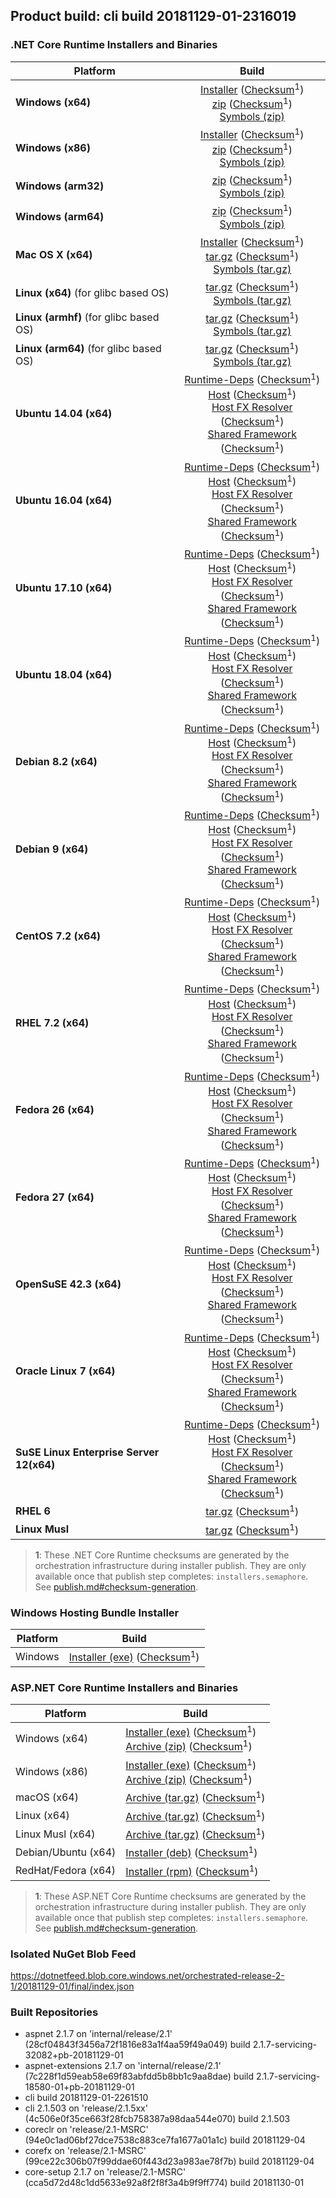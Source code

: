 ## Product build: cli build 20181129-01-2316019

### .NET Core Runtime Installers and Binaries

| Platform | Build |
|---------|:----------:|
| **Windows (x64)**                         | [Installer][win-x64-installer] ([Checksum][win-x64-installer-checksum]<sup>1</sup>)<br>[zip][win-x64-zip]   ([Checksum][win-x64-zip-checksum]<sup>1</sup>)<br>[Symbols (zip)][win-x64-symbols-zip]   |
| **Windows (x86)**                         | [Installer][win-x86-installer] ([Checksum][win-x86-installer-checksum]<sup>1</sup>)<br>[zip][win-x86-zip]   ([Checksum][win-x86-zip-checksum]<sup>1</sup>)<br>[Symbols (zip)][win-x86-symbols-zip]   |
| **Windows (arm32)**                       |                                                                                        [zip][win-arm-zip]   ([Checksum][win-arm-zip-checksum]<sup>1</sup>)<br>[Symbols (zip)][win-arm-symbols-zip]   |
| **Windows (arm64)**                       |                                                                                        [zip][win-arm64-zip] ([Checksum][win-arm64-zip-checksum]<sup>1</sup>)<br>[Symbols (zip)][win-arm64-symbols-zip] |
| **Mac OS X (x64)**                        | [Installer][osx-installer] ([Checksum][osx-installer-checksum]<sup>1</sup>)<br>[tar.gz][osx-targz]          ([Checksum][osx-targz-checksum]<sup>1</sup>)<br>[Symbols (tar.gz)][osx-symbols-targz]       |
| **Linux (x64)** (for glibc based OS)      |                                                                                        [tar.gz][linux-x64-targz] ([Checksum][linux-x64-targz-checksum]<sup>1</sup>)<br>[Symbols (tar.gz)][linux-x64-symbols-targz] |
| **Linux (armhf)** (for glibc based OS)    |                                                                                        [tar.gz][linux-arm-targz] ([Checksum][linux-arm-targz-checksum]<sup>1</sup>)<br>[Symbols (tar.gz)][linux-arm-symbols-targz] |
| **Linux (arm64)** (for glibc based OS)    |                                                                                        [tar.gz][linux-arm64-targz] ([Checksum][linux-arm64-targz-checksum]<sup>1</sup>)<br>[Symbols (tar.gz)][linux-arm64-symbols-targz] |
| **Ubuntu 14.04 (x64)**                    | [Runtime-Deps][ubuntu-14.04-runtime-deps] ([Checksum][ubuntu-14.04-runtime-deps-checksum]<sup>1</sup>)<br>[Host][deb-package-host] ([Checksum][deb-package-host-checksum]<sup>1</sup>)<br>[Host FX Resolver][deb-package-hostfxr] ([Checksum][deb-package-hostfxr-checksum]<sup>1</sup>)<br>[Shared Framework][deb-package-sharedfx] ([Checksum][deb-package-sharedfx-checksum]<sup>1</sup>)<br> |
| **Ubuntu 16.04 (x64)**                    | [Runtime-Deps][ubuntu-16.04-runtime-deps] ([Checksum][ubuntu-16.04-runtime-deps-checksum]<sup>1</sup>)<br>[Host][deb-package-host] ([Checksum][deb-package-host-checksum]<sup>1</sup>)<br>[Host FX Resolver][deb-package-hostfxr] ([Checksum][deb-package-hostfxr-checksum]<sup>1</sup>)<br>[Shared Framework][deb-package-sharedfx] ([Checksum][deb-package-sharedfx-checksum]<sup>1</sup>)<br> |
| **Ubuntu 17.10 (x64)**                    | [Runtime-Deps][ubuntu-17.10-runtime-deps] ([Checksum][ubuntu-17.10-runtime-deps-checksum]<sup>1</sup>)<br>[Host][deb-package-host] ([Checksum][deb-package-host-checksum]<sup>1</sup>)<br>[Host FX Resolver][deb-package-hostfxr] ([Checksum][deb-package-hostfxr-checksum]<sup>1</sup>)<br>[Shared Framework][deb-package-sharedfx] ([Checksum][deb-package-sharedfx-checksum]<sup>1</sup>)<br> |
| **Ubuntu 18.04 (x64)**                    | [Runtime-Deps][ubuntu-18.04-runtime-deps] ([Checksum][ubuntu-18.04-runtime-deps-checksum]<sup>1</sup>)<br>[Host][deb-package-host] ([Checksum][deb-package-host-checksum]<sup>1</sup>)<br>[Host FX Resolver][deb-package-hostfxr] ([Checksum][deb-package-hostfxr-checksum]<sup>1</sup>)<br>[Shared Framework][deb-package-sharedfx] ([Checksum][deb-package-sharedfx-checksum]<sup>1</sup>)<br> |
| **Debian 8.2 (x64)**                      | [Runtime-Deps][debian-8.2-runtime-deps]   ([Checksum][debian-8.2-runtime-deps-checksum]<sup>1</sup>)<br>[Host][deb-package-host] ([Checksum][deb-package-host-checksum]<sup>1</sup>)<br>[Host FX Resolver][deb-package-hostfxr] ([Checksum][deb-package-hostfxr-checksum]<sup>1</sup>)<br>[Shared Framework][deb-package-sharedfx] ([Checksum][deb-package-sharedfx-checksum]<sup>1</sup>)<br> |
| **Debian 9 (x64)**                        | [Runtime-Deps][debian-9-runtime-deps]     ([Checksum][debian-9-runtime-deps-checksum]<sup>1</sup>)<br>[Host][deb-package-host] ([Checksum][deb-package-host-checksum]<sup>1</sup>)<br>[Host FX Resolver][deb-package-hostfxr] ([Checksum][deb-package-hostfxr-checksum]<sup>1</sup>)<br>[Shared Framework][deb-package-sharedfx] ([Checksum][deb-package-sharedfx-checksum]<sup>1</sup>)<br> |
| **CentOS 7.2 (x64)**                      | [Runtime-Deps][centos-7-runtime-deps]      ([Checksum][centos-7-runtime-deps-checksum]<sup>1</sup>)<br>[Host][rpm-package-host] ([Checksum][rpm-package-host-checksum]<sup>1</sup>)<br>[Host FX Resolver][rpm-package-hostfxr]       ([Checksum][rpm-package-hostfxr-checksum]<sup>1</sup>)<br>[Shared Framework][rpm-package-sharedfx]       ([Checksum][rpm-package-sharedfx-checksum]<sup>1</sup>)<br> |
| **RHEL 7.2 (x64)**                        | [Runtime-Deps][rhel-7-runtime-deps]        ([Checksum][rhel-7-runtime-deps-checksum]<sup>1</sup>)<br>[Host][rpm-package-host] ([Checksum][rpm-package-host-checksum]<sup>1</sup>)<br>[Host FX Resolver][rpm-package-hostfxr]       ([Checksum][rpm-package-hostfxr-checksum]<sup>1</sup>)<br>[Shared Framework][rpm-package-sharedfx]       ([Checksum][rpm-package-sharedfx-checksum]<sup>1</sup>)<br> |
| **Fedora 26 (x64)**                       | [Runtime-Deps][fedora-26-runtime-deps]     ([Checksum][fedora-26-runtime-deps-checksum]<sup>1</sup>)<br>[Host][rpm-package-host] ([Checksum][rpm-package-host-checksum]<sup>1</sup>)<br>[Host FX Resolver][rpm-package-hostfxr]       ([Checksum][rpm-package-hostfxr-checksum]<sup>1</sup>)<br>[Shared Framework][rpm-package-sharedfx]       ([Checksum][rpm-package-sharedfx-checksum]<sup>1</sup>)<br> |
| **Fedora 27 (x64)**                       | [Runtime-Deps][fedora-27-runtime-deps]     ([Checksum][fedora-27-runtime-deps-checksum]<sup>1</sup>)<br>[Host][rpm-package-host] ([Checksum][rpm-package-host-checksum]<sup>1</sup>)<br>[Host FX Resolver][rpm-package-hostfxr]       ([Checksum][rpm-package-hostfxr-checksum]<sup>1</sup>)<br>[Shared Framework][rpm-package-sharedfx]       ([Checksum][rpm-package-sharedfx-checksum]<sup>1</sup>)<br> |
| **OpenSuSE 42.3 (x64)**                   | [Runtime-Deps][opensuse-42-runtime-deps]  ([Checksum][opensuse-42-runtime-deps-checksum]<sup>1</sup>)<br>[Host][rpm-package-host] ([Checksum][rpm-package-host-checksum]<sup>1</sup>)<br>[Host FX Resolver][rpm-package-hostfxr]       ([Checksum][rpm-package-hostfxr-checksum]<sup>1</sup>)<br>[Shared Framework][rpm-package-sharedfx]       ([Checksum][rpm-package-sharedfx-checksum]<sup>1</sup>)<br> |
| **Oracle Linux 7 (x64)**                  | [Runtime-Deps][oraclelinux-7-runtime-deps] ([Checksum][oraclelinux-7-runtime-deps-checksum]<sup>1</sup>)<br>[Host][rpm-package-host] ([Checksum][rpm-package-host-checksum]<sup>1</sup>)<br>[Host FX Resolver][rpm-package-hostfxr]       ([Checksum][rpm-package-hostfxr-checksum]<sup>1</sup>)<br>[Shared Framework][rpm-package-sharedfx]       ([Checksum][rpm-package-sharedfx-checksum]<sup>1</sup>)<br> |
| **SuSE Linux Enterprise Server 12(x64)**  | [Runtime-Deps][sles-12-runtime-deps] ([Checksum][sles-12-runtime-deps-checksum]<sup>1</sup>)<br>[Host][rpm-package-host] ([Checksum][rpm-package-host-checksum]<sup>1</sup>)<br>[Host FX Resolver][rpm-package-hostfxr]       ([Checksum][rpm-package-hostfxr-checksum]<sup>1</sup>)<br>[Shared Framework][rpm-package-sharedfx]       ([Checksum][rpm-package-sharedfx-checksum]<sup>1</sup>)<br> |
| **RHEL 6**                                |                                                                                        [tar.gz][rhel-6-targz]                    ([Checksum][rhel-6-targz-checksum]<sup>1</sup>)|
| **Linux Musl**                            |                                                                                        [tar.gz][musl-x64-targz]                ([Checksum][musl-x64-targz-checksum]<sup>1</sup>)|

[win-x64-installer]: https://dotnetfeed.blob.core.windows.net/orchestrated-release-2-1/20181129-01/final/assets/Runtime/2.1.7/dotnet-runtime-2.1.7-win-x64.exe
[win-x64-installer-checksum]: https://dotnetclichecksums.blob.core.windows.net/dotnet/Runtime/2.1.7/dotnet-runtime-2.1.7-win-x64.exe.sha512
[win-x64-zip]: https://dotnetfeed.blob.core.windows.net/orchestrated-release-2-1/20181129-01/final/assets/Runtime/2.1.7/dotnet-runtime-2.1.7-win-x64.zip
[win-x64-zip-checksum]: https://dotnetclichecksums.blob.core.windows.net/dotnet/Runtime/2.1.7/dotnet-runtime-2.1.7-win-x64.zip.sha512
[win-x64-symbols-zip]: https://dotnetfeed.blob.core.windows.net/orchestrated-release-2-1/20181129-01/final/assets/Runtime/2.1.7/dotnet-runtime-symbols-2.1.7-win-x64.zip

[win-x86-installer]: https://dotnetfeed.blob.core.windows.net/orchestrated-release-2-1/20181129-01/final/assets/Runtime/2.1.7/dotnet-runtime-2.1.7-win-x86.exe
[win-x86-installer-checksum]: https://dotnetclichecksums.blob.core.windows.net/dotnet/Runtime/2.1.7/dotnet-runtime-2.1.7-win-x86.exe.sha512
[win-x86-zip]: https://dotnetfeed.blob.core.windows.net/orchestrated-release-2-1/20181129-01/final/assets/Runtime/2.1.7/dotnet-runtime-2.1.7-win-x86.zip
[win-x86-zip-checksum]: https://dotnetclichecksums.blob.core.windows.net/dotnet/Runtime/2.1.7/dotnet-runtime-2.1.7-win-x86.zip.sha512
[win-x86-symbols-zip]: https://dotnetfeed.blob.core.windows.net/orchestrated-release-2-1/20181129-01/final/assets/Runtime/2.1.7/dotnet-runtime-symbols-2.1.7-win-x86.zip

[win-arm-zip]: https://dotnetfeed.blob.core.windows.net/orchestrated-release-2-1/20181129-01/final/assets/Runtime/2.1.7/dotnet-runtime-2.1.7-win-arm.zip
[win-arm-zip-checksum]: https://dotnetclichecksums.blob.core.windows.net/dotnet/Runtime/2.1.7/dotnet-runtime-2.1.7-win-arm.zip.sha512
[win-arm-symbols-zip]: https://dotnetfeed.blob.core.windows.net/orchestrated-release-2-1/20181129-01/final/assets/Runtime/2.1.7/dotnet-runtime-symbols-2.1.7-win-arm.zip

[win-arm64-zip]: https://dotnetfeed.blob.core.windows.net/orchestrated-release-2-1/20181129-01/final/assets/Runtime/2.1.7/dotnet-runtime-2.1.7-win-arm64.zip
[win-arm64-zip-checksum]: https://dotnetclichecksums.blob.core.windows.net/dotnet/Runtime/2.1.7/dotnet-runtime-2.1.7-win-arm64.zip.sha512
[win-arm64-symbols-zip]: https://dotnetfeed.blob.core.windows.net/orchestrated-release-2-1/20181129-01/final/assets/Runtime/2.1.7/dotnet-runtime-symbols-2.1.7-win-arm64.zip

[osx-installer]: https://dotnetfeed.blob.core.windows.net/orchestrated-release-2-1/20181129-01/final/assets/Runtime/2.1.7/dotnet-runtime-2.1.7-osx-x64.pkg
[osx-installer-checksum]: https://dotnetclichecksums.blob.core.windows.net/dotnet/Runtime/2.1.7/dotnet-runtime-2.1.7-osx-x64.pkg.sha512
[osx-targz]: https://dotnetfeed.blob.core.windows.net/orchestrated-release-2-1/20181129-01/final/assets/Runtime/2.1.7/dotnet-runtime-2.1.7-osx-x64.tar.gz
[osx-targz-checksum]: https://dotnetclichecksums.blob.core.windows.net/dotnet/Runtime/2.1.7/dotnet-runtime-2.1.7-osx-x64.tar.gz.sha512
[osx-symbols-targz]: https://dotnetfeed.blob.core.windows.net/orchestrated-release-2-1/20181129-01/final/assets/Runtime/2.1.7/dotnet-runtime-symbols-2.1.7-osx-x64.tar.gz

[linux-x64-targz]: https://dotnetfeed.blob.core.windows.net/orchestrated-release-2-1/20181129-01/final/assets/Runtime/2.1.7/dotnet-runtime-2.1.7-linux-x64.tar.gz
[linux-x64-targz-checksum]: https://dotnetclichecksums.blob.core.windows.net/dotnet/Runtime/2.1.7/dotnet-runtime-2.1.7-linux-x64.tar.gz.sha512
[linux-x64-symbols-targz]: https://dotnetfeed.blob.core.windows.net/orchestrated-release-2-1/20181129-01/final/assets/Runtime/2.1.7/dotnet-runtime-symbols-2.1.7-linux-x64.tar.gz
[linux-arm-targz]: https://dotnetfeed.blob.core.windows.net/orchestrated-release-2-1/20181129-01/final/assets/Runtime/2.1.7/dotnet-runtime-2.1.7-linux-arm.tar.gz
[linux-arm-targz-checksum]: https://dotnetclichecksums.blob.core.windows.net/dotnet/Runtime/2.1.7/dotnet-runtime-2.1.7-linux-arm.tar.gz.sha512
[linux-arm-symbols-targz]: https://dotnetfeed.blob.core.windows.net/orchestrated-release-2-1/20181129-01/final/assets/Runtime/2.1.7/dotnet-runtime-symbols-2.1.7-linux-arm.tar.gz
[linux-arm64-targz]: https://dotnetfeed.blob.core.windows.net/orchestrated-release-2-1/20181129-01/final/assets/Runtime/2.1.7/dotnet-runtime-2.1.7-linux-arm64.tar.gz
[linux-arm64-targz-checksum]: https://dotnetclichecksums.blob.core.windows.net/dotnet/Runtime/2.1.7/dotnet-runtime-2.1.7-linux-arm64.tar.gz.sha512
[linux-arm64-symbols-targz]: https://dotnetfeed.blob.core.windows.net/orchestrated-release-2-1/20181129-01/final/assets/Runtime/2.1.7/dotnet-runtime-symbols-2.1.7-linux-arm64.tar.gz

[ubuntu-14.04-runtime-deps]: https://dotnetfeed.blob.core.windows.net/orchestrated-release-2-1/20181129-01/final/assets/Runtime/2.1.7/dotnet-runtime-deps-2.1.7-ubuntu.14.04-x64.deb
[ubuntu-14.04-runtime-deps-checksum]: https://dotnetclichecksums.blob.core.windows.net/dotnet/Runtime/2.1.7/dotnet-runtime-deps-2.1.7-ubuntu.14.04-x64.deb.sha512

[ubuntu-16.04-runtime-deps]: https://dotnetfeed.blob.core.windows.net/orchestrated-release-2-1/20181129-01/final/assets/Runtime/2.1.7/dotnet-runtime-deps-2.1.7-ubuntu.16.04-x64.deb
[ubuntu-16.04-runtime-deps-checksum]: https://dotnetclichecksums.blob.core.windows.net/dotnet/Runtime/2.1.7/dotnet-runtime-deps-2.1.7-ubuntu.16.04-x64.deb.sha512

[ubuntu-17.10-runtime-deps]: https://dotnetfeed.blob.core.windows.net/orchestrated-release-2-1/20181129-01/final/assets/Runtime/2.1.7/dotnet-runtime-deps-2.1.7-ubuntu.17.10-x64.deb
[ubuntu-17.10-runtime-deps-checksum]: https://dotnetclichecksums.blob.core.windows.net/dotnet/Runtime/2.1.7/dotnet-runtime-deps-2.1.7-ubuntu.17.10-x64.deb.sha512

[ubuntu-18.04-runtime-deps]: https://dotnetfeed.blob.core.windows.net/orchestrated-release-2-1/20181129-01/final/assets/Runtime/2.1.7/dotnet-runtime-deps-2.1.7-ubuntu.18.04-x64.deb
[ubuntu-18.04-runtime-deps-checksum]: https://dotnetclichecksums.blob.core.windows.net/dotnet/Runtime/2.1.7/dotnet-runtime-deps-2.1.7-ubuntu.18.04-x64.deb.sha512

[debian-8.2-runtime-deps]: https://dotnetfeed.blob.core.windows.net/orchestrated-release-2-1/20181129-01/final/assets/Runtime/2.1.7/dotnet-runtime-deps-2.1.7-debian.8-x64.deb
[debian-8.2-runtime-deps-checksum]: https://dotnetclichecksums.blob.core.windows.net/dotnet/Runtime/2.1.7/dotnet-runtime-deps-2.1.7-debian.8-x64.deb.sha512

[debian-9-runtime-deps]: https://dotnetfeed.blob.core.windows.net/orchestrated-release-2-1/20181129-01/final/assets/Runtime/2.1.7/dotnet-runtime-deps-2.1.7-debian.9-x64.deb
[debian-9-runtime-deps-checksum]: https://dotnetclichecksums.blob.core.windows.net/dotnet/Runtime/2.1.7/dotnet-runtime-deps-2.1.7-debian.9-x64.deb.sha512

[centos-7-runtime-deps]: https://dotnetfeed.blob.core.windows.net/orchestrated-release-2-1/20181129-01/final/assets/Runtime/2.1.7/dotnet-runtime-deps-2.1.7-centos.7-x64.rpm
[centos-7-runtime-deps-checksum]: https://dotnetclichecksums.blob.core.windows.net/dotnet/Runtime/2.1.7/dotnet-runtime-deps-2.1.7-centos.7-x64.rpm.sha512

[rhel-7-runtime-deps]: https://dotnetfeed.blob.core.windows.net/orchestrated-release-2-1/20181129-01/final/assets/Runtime/2.1.7/dotnet-runtime-deps-2.1.7-rhel.7-x64.rpm
[rhel-7-runtime-deps-checksum]: https://dotnetclichecksums.blob.core.windows.net/dotnet/Runtime/2.1.7/dotnet-runtime-deps-2.1.7-rhel.7-x64.rpm.sha512

[fedora-26-runtime-deps]: https://dotnetfeed.blob.core.windows.net/orchestrated-release-2-1/20181129-01/final/assets/Runtime/2.1.7/dotnet-runtime-deps-2.1.7-fedora.26-x64.rpm
[fedora-26-runtime-deps-checksum]: https://dotnetclichecksums.blob.core.windows.net/dotnet/Runtime/2.1.7/dotnet-runtime-deps-2.1.7-fedora.26-x64.rpm.sha512

[fedora-27-runtime-deps]: https://dotnetfeed.blob.core.windows.net/orchestrated-release-2-1/20181129-01/final/assets/Runtime/2.1.7/dotnet-runtime-deps-2.1.7-fedora.27-x64.rpm
[fedora-27-runtime-deps-checksum]: https://dotnetclichecksums.blob.core.windows.net/dotnet/Runtime/2.1.7/dotnet-runtime-deps-2.1.7-fedora.27-x64.rpm.sha512

[opensuse-42-runtime-deps]: https://dotnetfeed.blob.core.windows.net/orchestrated-release-2-1/20181129-01/final/assets/Runtime/2.1.7/dotnet-runtime-deps-2.1.7-opensuse.42-x64.rpm
[opensuse-42-runtime-deps-checksum]: https://dotnetclichecksums.blob.core.windows.net/dotnet/Runtime/2.1.7/dotnet-runtime-deps-2.1.7-opensuse.42-x64.rpm.sha512

[oraclelinux-7-runtime-deps]: https://dotnetfeed.blob.core.windows.net/orchestrated-release-2-1/20181129-01/final/assets/Runtime/2.1.7/dotnet-runtime-deps-2.1.7-oraclelinux.7-x64.rpm
[oraclelinux-7-runtime-deps-checksum]: https://dotnetclichecksums.blob.core.windows.net/dotnet/Runtime/2.1.7/dotnet-runtime-deps-2.1.7-oraclelinux.7-x64.rpm.sha512

[sles-12-runtime-deps]: https://dotnetfeed.blob.core.windows.net/orchestrated-release-2-1/20181129-01/final/assets/Runtime/2.1.7/dotnet-runtime-deps-2.1.7-sles.12-x64.rpm
[sles-12-runtime-deps-checksum]: https://dotnetclichecksums.blob.core.windows.net/dotnet/Runtime/2.1.7/dotnet-runtime-deps-2.1.7-sles.12-x64.rpm.sha512

[deb-package-host]: https://dotnetfeed.blob.core.windows.net/orchestrated-release-2-1/20181129-01/final/assets/Runtime/2.1.7/dotnet-host-2.1.7-x64.deb
[deb-package-host-checksum]: https://dotnetclichecksums.blob.core.windows.net/dotnet/Runtime/2.1.7/dotnet-host-2.1.7-x64.deb.sha512
[deb-package-hostfxr]: https://dotnetfeed.blob.core.windows.net/orchestrated-release-2-1/20181129-01/final/assets/Runtime/2.1.7/dotnet-hostfxr-2.1.7-x64.deb
[deb-package-hostfxr-checksum]: https://dotnetclichecksums.blob.core.windows.net/dotnet/Runtime/2.1.7/dotnet-hostfxr-2.1.7-x64.deb.sha512
[deb-package-sharedfx]: https://dotnetfeed.blob.core.windows.net/orchestrated-release-2-1/20181129-01/final/assets/Runtime/2.1.7/dotnet-runtime-2.1.7-x64.deb
[deb-package-sharedfx-checksum]: https://dotnetclichecksums.blob.core.windows.net/dotnet/Runtime/2.1.7/dotnet-runtime-2.1.7-x64.deb.sha512

[rpm-package-host]: https://dotnetfeed.blob.core.windows.net/orchestrated-release-2-1/20181129-01/final/assets/Runtime/2.1.7/dotnet-host-2.1.7-x64.rpm
[rpm-package-host-checksum]: https://dotnetclichecksums.blob.core.windows.net/dotnet/Runtime/2.1.7/dotnet-host-2.1.7-x64.rpm.sha512
[rpm-package-hostfxr]: https://dotnetfeed.blob.core.windows.net/orchestrated-release-2-1/20181129-01/final/assets/Runtime/2.1.7/dotnet-hostfxr-2.1.7-x64.rpm
[rpm-package-hostfxr-checksum]: https://dotnetclichecksums.blob.core.windows.net/dotnet/Runtime/2.1.7/dotnet-hostfxr-2.1.7-x64.rpm.sha512
[rpm-package-sharedfx]: https://dotnetfeed.blob.core.windows.net/orchestrated-release-2-1/20181129-01/final/assets/Runtime/2.1.7/dotnet-runtime-2.1.7-x64.rpm
[rpm-package-sharedfx-checksum]: https://dotnetclichecksums.blob.core.windows.net/dotnet/Runtime/2.1.7/dotnet-runtime-2.1.7-x64.rpm.sha512

[rhel-6-targz]: https://dotnetfeed.blob.core.windows.net/orchestrated-release-2-1/20181129-01/final/assets/Runtime/2.1.7/dotnet-runtime-2.1.7-rhel.6-x64.tar.gz
[rhel-6-targz-checksum]: https://dotnetclichecksums.blob.core.windows.net/dotnet/Runtime/2.1.7/dotnet-runtime-2.1.7-rhel.6-x64.tar.gz.sha512

[musl-x64-targz]: https://dotnetfeed.blob.core.windows.net/orchestrated-release-2-1/20181129-01/final/assets/Runtime/2.1.7/dotnet-runtime-2.1.7-linux-musl-x64.tar.gz
[musl-x64-targz-checksum]: https://dotnetclichecksums.blob.core.windows.net/dotnet/Runtime/2.1.7/dotnet-runtime-2.1.7-linux-musl-x64.tar.gz.sha512

> **1**: These .NET Core Runtime checksums are generated by the orchestration infrastructure during installer publish. They are only available once that publish step completes: `installers.semaphore`. See [publish.md#checksum-generation](https://github.com/dotnet/core-eng/blob/master/Documentation/Orchestrated-Build/Api/publish.md#checksum-generation).


### Windows Hosting Bundle Installer

Platform              | Build
----------------------|---------------------
Windows               | [Installer (exe)][dotnet-hosting-win-exe] ([Checksum][dotnet-hosting-win-exe-checksum]<sup>1</sup>)

[dotnet-hosting-win-exe]: https://dotnetfeed.blob.core.windows.net/orchestrated-release-2-1/20181129-01/final/assets/aspnetcore/Runtime/2.1.7/dotnet-hosting-2.1.7-win.exe
[dotnet-hosting-win-exe-checksum]: https://dotnetclichecksums.blob.core.windows.net/dotnet/aspnetcore/Runtime/2.1.7/dotnet-hosting-2.1.7-win.exe.sha512


### ASP.NET Core Runtime Installers and Binaries

Platform              | Build
----------------------|---------------------
Windows (x64)         | [Installer (exe)][aspnetcore-win-x64-exe] ([Checksum][aspnetcore-win-x64-exe-checksum]<sup>1</sup>)<br>[Archive (zip)][aspnetcore-win-x64-zip] ([Checksum][aspnetcore-win-x64-zip-checksum]<sup>1</sup>)
Windows (x86)         | [Installer (exe)][aspnetcore-win-x86-exe] ([Checksum][aspnetcore-win-x86-exe-checksum]<sup>1</sup>)<br>[Archive (zip)][aspnetcore-win-x86-zip] ([Checksum][aspnetcore-win-x86-zip-checksum]<sup>1</sup>)
macOS (x64)           | [Archive (tar.gz)][aspnetcore-osx-x64-tar] ([Checksum][aspnetcore-osx-x64-tar-checksum]<sup>1</sup>)
Linux (x64)           | [Archive (tar.gz)][aspnetcore-linux-x64-tar] ([Checksum][aspnetcore-linux-x64-tar-checksum]<sup>1</sup>)
Linux Musl (x64)      | [Archive (tar.gz)][aspnetcore-linux-musl-x64-tar] ([Checksum][aspnetcore-linux-musl-x64-tar-checksum]<sup>1</sup>)
Debian/Ubuntu (x64)   | [Installer (deb)][aspnetcore-debian-x64-deb] ([Checksum][aspnetcore-debian-x64-deb-checksum]<sup>1</sup>)
RedHat/Fedora (x64)   | [Installer (rpm)][aspnetcore-redhat-x64-rpm] ([Checksum][aspnetcore-redhat-x64-rpm-checksum]<sup>1</sup>)

[aspnetcore-win-x64-zip]: https://dotnetfeed.blob.core.windows.net/orchestrated-release-2-1/20181129-01/final/assets/aspnetcore/Runtime/2.1.7/aspnetcore-runtime-2.1.7-win-x64.zip
[aspnetcore-win-x64-zip-checksum]: https://dotnetclichecksums.blob.core.windows.net/dotnet/aspnetcore/Runtime/2.1.7/aspnetcore-runtime-2.1.7-win-x64.zip.sha512
[aspnetcore-win-x64-exe]: https://dotnetfeed.blob.core.windows.net/orchestrated-release-2-1/20181129-01/final/assets/aspnetcore/Runtime/2.1.7/aspnetcore-runtime-2.1.7-win-x64.exe
[aspnetcore-win-x64-exe-checksum]: https://dotnetclichecksums.blob.core.windows.net/dotnet/aspnetcore/Runtime/2.1.7/aspnetcore-runtime-2.1.7-win-x64.exe.sha512

[aspnetcore-win-x86-zip]: https://dotnetfeed.blob.core.windows.net/orchestrated-release-2-1/20181129-01/final/assets/aspnetcore/Runtime/2.1.7/aspnetcore-runtime-2.1.7-win-x86.zip
[aspnetcore-win-x86-zip-checksum]: https://dotnetclichecksums.blob.core.windows.net/dotnet/aspnetcore/Runtime/2.1.7/aspnetcore-runtime-2.1.7-win-x86.zip.sha512
[aspnetcore-win-x86-exe]: https://dotnetfeed.blob.core.windows.net/orchestrated-release-2-1/20181129-01/final/assets/aspnetcore/Runtime/2.1.7/aspnetcore-runtime-2.1.7-win-x86.exe
[aspnetcore-win-x86-exe-checksum]: https://dotnetclichecksums.blob.core.windows.net/dotnet/aspnetcore/Runtime/2.1.7/aspnetcore-runtime-2.1.7-win-x86.exe.sha512

[aspnetcore-linux-x64-tar]: https://dotnetfeed.blob.core.windows.net/orchestrated-release-2-1/20181129-01/final/assets/aspnetcore/Runtime/2.1.7/aspnetcore-runtime-2.1.7-linux-x64.tar.gz
[aspnetcore-linux-x64-tar-checksum]: https://dotnetclichecksums.blob.core.windows.net/dotnet/aspnetcore/Runtime/2.1.7/aspnetcore-runtime-2.1.7-linux-x64.tar.gz.sha512

[aspnetcore-linux-musl-x64-tar]: https://dotnetfeed.blob.core.windows.net/orchestrated-release-2-1/20181129-01/final/assets/aspnetcore/Runtime/2.1.7/aspnetcore-runtime-2.1.7-linux-musl-x64.tar.gz
[aspnetcore-linux-musl-x64-tar-checksum]: https://dotnetclichecksums.blob.core.windows.net/dotnet/aspnetcore/Runtime/2.1.7/aspnetcore-runtime-2.1.7-linux-musl-x64.tar.gz.sha512

[aspnetcore-osx-x64-tar]: https://dotnetfeed.blob.core.windows.net/orchestrated-release-2-1/20181129-01/final/assets/aspnetcore/Runtime/2.1.7/aspnetcore-runtime-2.1.7-osx-x64.tar.gz
[aspnetcore-osx-x64-tar-checksum]: https://dotnetclichecksums.blob.core.windows.net/dotnet/aspnetcore/Runtime/2.1.7/aspnetcore-runtime-2.1.7-osx-x64.tar.gz.sha512

[aspnetcore-debian-x64-deb]: https://dotnetfeed.blob.core.windows.net/orchestrated-release-2-1/20181129-01/final/assets/aspnetcore/Runtime/2.1.7/aspnetcore-runtime-2.1.7-x64.deb
[aspnetcore-debian-x64-deb-checksum]: https://dotnetclichecksums.blob.core.windows.net/dotnet/aspnetcore/Runtime/2.1.7/aspnetcore-runtime-2.1.7-x64.deb.sha512

[aspnetcore-redhat-x64-rpm]: https://dotnetfeed.blob.core.windows.net/orchestrated-release-2-1/20181129-01/final/assets/aspnetcore/Runtime/2.1.7/aspnetcore-runtime-2.1.7-x64.rpm
[aspnetcore-redhat-x64-rpm-checksum]: https://dotnetclichecksums.blob.core.windows.net/dotnet/aspnetcore/Runtime/2.1.7/aspnetcore-runtime-2.1.7-x64.rpm.sha512

> **1**: These ASP.NET Core Runtime checksums are generated by the orchestration infrastructure during installer publish. They are only available once that publish step completes: `installers.semaphore`. See [publish.md#checksum-generation](https://github.com/dotnet/core-eng/blob/master/Documentation/Orchestrated-Build/Api/publish.md#checksum-generation).


### Isolated NuGet Blob Feed
https://dotnetfeed.blob.core.windows.net/orchestrated-release-2-1/20181129-01/final/index.json

### Built Repositories
 * aspnet 2.1.7 on 'internal/release/2.1' (28cf04843f3456a72f1816e83a1f4aa59f49a049) build 2.1.7-servicing-32082+pb-20181129-01
 * aspnet-extensions 2.1.7 on 'internal/release/2.1' (7c228f1d59eab58e69f83abfdd5b8bb1c9aa8dae) build 2.1.7-servicing-18580-01+pb-20181129-01
 * cli build 20181129-01-2261510
 * cli 2.1.503 on 'release/2.1.5xx' (4c506e0f35ce663f28fcb758387a98daa544e070) build 2.1.503
 * coreclr on 'release/2.1-MSRC' (94e0c1ad06bf27dce7538c883ce7fa1677a01a1c) build 20181129-04
 * corefx on 'release/2.1-MSRC' (99ce22c306b07f99ddae60f443d23a983ae78f7b) build 20181129-04
 * core-setup 2.1.7 on 'release/2.1-MSRC' (cca5d72d48c1dd5633e92a8f2f8f3a4b9f9ff774) build 20181130-01
